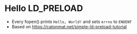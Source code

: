 # Hello LD_PRELOAD
- Every fopen() prints `Hello, World!` and sets `errno` to `ENOENT`
- Based on https://catonmat.net/simple-ld-preload-tutorial
